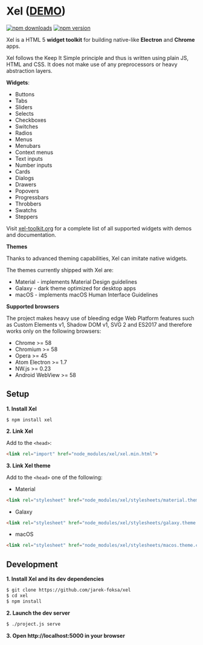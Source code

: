 
# Xel ([DEMO](https://xel-toolkit.org))

[![npm downloads](http://img.shields.io/npm/dt/xel.svg)](https://www.npmjs.org/package/xel)
[![npm version](https://img.shields.io/npm/v/xel.svg)](https://www.npmjs.org/package/xel)

Xel is a HTML 5 **widget toolkit** for building native-like **Electron** and **Chrome** apps.

Xel follows the Keep It Simple principle and thus is written using plain JS, HTML and CSS. It does not make use of
any preprocessors or heavy abstraction layers.

**Widgets**:

- Buttons
- Tabs
- Sliders
- Selects
- Checkboxes
- Switches
- Radios
- Menus
- Menubars
- Context menus
- Text inputs
- Number inputs
- Cards
- Dialogs
- Drawers
- Popovers
- Progressbars
- Throbbers
- Swatchs
- Steppers

Visit [xel-toolkit.org](https://xel-toolkit.org) for a complete list of all supported widgets with demos and
documentation.

**Themes**

Thanks to advanced theming capabilities, Xel can imitate native widgets.

The themes currently shipped with Xel are:
- Material - implements Material Design guidelines
- Galaxy - dark theme optimized for desktop apps
- macOS - implements macOS Human Interface Guidelines

**Supported browsers**

The project makes heavy use of bleeding edge Web Platform features such as Custom Elements v1, Shadow DOM v1, SVG 2 and ES2017 and therefore works only on the following browsers:

* Chrome >= 58
* Chromium >= 58
* Opera >= 45
* Atom Electron >= 1.7
* NW.js >= 0.23
* Android WebView >= 58

## Setup

**1. Install Xel**

```
$ npm install xel
```

**2. Link Xel**

Add to the `<head>`:

```html
<link rel="import" href="node_modules/xel/xel.min.html">
```

**3. Link Xel theme**

Add to the `<head>` one of the following:

- Material 

```html
<link rel="stylesheet" href="node_modules/xel/stylesheets/material.theme.css">
```

- Galaxy 

```html
<link rel="stylesheet" href="node_modules/xel/stylesheets/galaxy.theme.css">
```

- macOS

```html
<link rel="stylesheet" href="node_modules/xel/stylesheets/macos.theme.css">
```

## Development

**1. Install Xel and its dev dependencies**

```bash
$ git clone https://github.com/jarek-foksa/xel
$ cd xel
$ npm install
```

**2. Launch the dev server**

```bash
$ ./project.js serve
```

**3. Open http://localhost:5000 in your browser**
